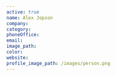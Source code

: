 ```yaml
---
active: true
name: Alex Jopson
company:
category:
phoneOffice:
email:
image_path:
color:
website:
profile_image_path: /images/person.png
---
```


